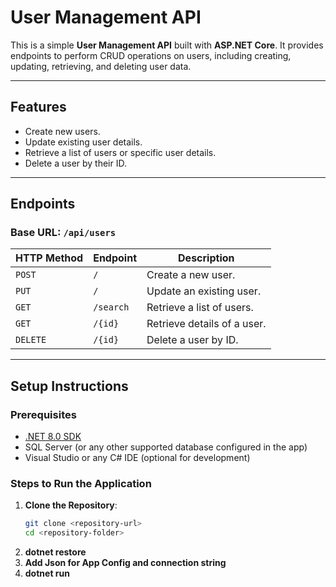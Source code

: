 ﻿# **User Management API**

This is a simple **User Management API** built with **ASP.NET Core**. It provides endpoints to perform CRUD operations on users, including creating, updating, retrieving, and deleting user data.

---

## **Features**
- Create new users.
- Update existing user details.
- Retrieve a list of users or specific user details.
- Delete a user by their ID.

---

## **Endpoints**

### **Base URL:** `/api/users`

| **HTTP Method** | **Endpoint**     | **Description**               |
|------------------|------------------|-------------------------------|
| `POST`          | `/`              | Create a new user.            |
| `PUT`           | `/`              | Update an existing user.      |
| `GET`           | `/search`        | Retrieve a list of users.     |
| `GET`           | `/{id}`          | Retrieve details of a user.   |
| `DELETE`        | `/{id}`          | Delete a user by ID.          |

---

## **Setup Instructions**

### **Prerequisites**
- [.NET 8.0 SDK](https://dotnet.microsoft.com/download)
- SQL Server (or any other supported database configured in the app)
- Visual Studio or any C# IDE (optional for development)

### **Steps to Run the Application**
1. **Clone the Repository**:
   ```bash
   git clone <repository-url>
   cd <repository-folder>
2. **dotnet restore**
3. **Add Json for App Config and connection string**
4. **dotnet run**